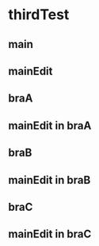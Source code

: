 # thirdTest

## main
## mainEdit
## braA

## mainEdit in braA
## braB

## mainEdit in braB

## braC
## mainEdit in braC
